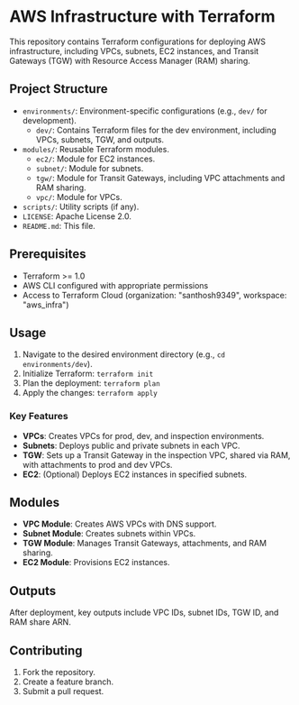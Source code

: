 # AWS Infrastructure with Terraform

This repository contains Terraform configurations for deploying AWS infrastructure, including VPCs, subnets, EC2 instances, and Transit Gateways (TGW) with Resource Access Manager (RAM) sharing.

## Project Structure

- `environments/`: Environment-specific configurations (e.g., `dev/` for development).
  - `dev/`: Contains Terraform files for the dev environment, including VPCs, subnets, TGW, and outputs.
- `modules/`: Reusable Terraform modules.
  - `ec2/`: Module for EC2 instances.
  - `subnet/`: Module for subnets.
  - `tgw/`: Module for Transit Gateways, including VPC attachments and RAM sharing.
  - `vpc/`: Module for VPCs.
- `scripts/`: Utility scripts (if any).
- `LICENSE`: Apache License 2.0.
- `README.md`: This file.

## Prerequisites

- Terraform >= 1.0
- AWS CLI configured with appropriate permissions
- Access to Terraform Cloud (organization: "santhosh9349", workspace: "aws_infra")

## Usage

1. Navigate to the desired environment directory (e.g., `cd environments/dev`).
2. Initialize Terraform: `terraform init`
3. Plan the deployment: `terraform plan`
4. Apply the changes: `terraform apply`

### Key Features

- **VPCs**: Creates VPCs for prod, dev, and inspection environments.
- **Subnets**: Deploys public and private subnets in each VPC.
- **TGW**: Sets up a Transit Gateway in the inspection VPC, shared via RAM, with attachments to prod and dev VPCs.
- **EC2**: (Optional) Deploys EC2 instances in specified subnets.

## Modules

- **VPC Module**: Creates AWS VPCs with DNS support.
- **Subnet Module**: Creates subnets within VPCs.
- **TGW Module**: Manages Transit Gateways, attachments, and RAM sharing.
- **EC2 Module**: Provisions EC2 instances.

## Outputs

After deployment, key outputs include VPC IDs, subnet IDs, TGW ID, and RAM share ARN.

## Contributing

1. Fork the repository.
2. Create a feature branch.
3. Submit a pull request.